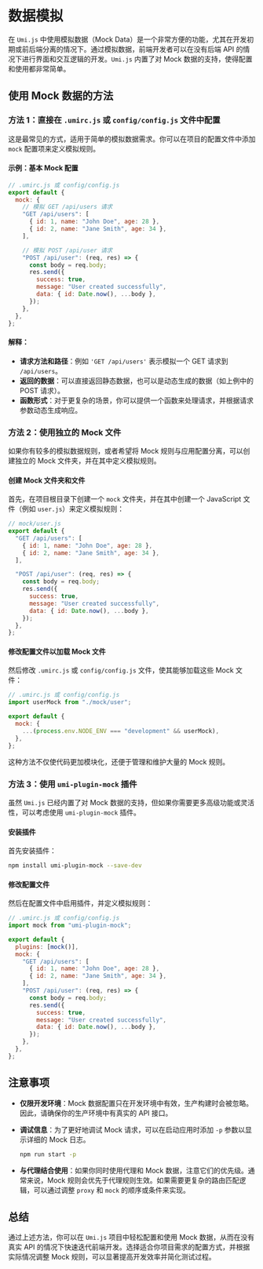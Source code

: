 # 数据模拟

在 `Umi.js` 中使用模拟数据（Mock Data）是一个非常方便的功能，尤其在开发初期或前后端分离的情况下。通过模拟数据，前端开发者可以在没有后端 API 的情况下进行界面和交互逻辑的开发。`Umi.js` 内置了对 Mock 数据的支持，使得配置和使用都非常简单。

## 使用 Mock 数据的方法

### 方法 1：直接在 `.umirc.js` 或 `config/config.js` 文件中配置

这是最常见的方式，适用于简单的模拟数据需求。你可以在项目的配置文件中添加 `mock` 配置项来定义模拟规则。

#### 示例：基本 Mock 配置

```javascript
// .umirc.js 或 config/config.js
export default {
  mock: {
    // 模拟 GET /api/users 请求
    "GET /api/users": [
      { id: 1, name: "John Doe", age: 28 },
      { id: 2, name: "Jane Smith", age: 34 },
    ],

    // 模拟 POST /api/user 请求
    "POST /api/user": (req, res) => {
      const body = req.body;
      res.send({
        success: true,
        message: "User created successfully",
        data: { id: Date.now(), ...body },
      });
    },
  },
};
```

#### 解释：

- **请求方法和路径**：例如 `'GET /api/users'` 表示模拟一个 GET 请求到 `/api/users`。
- **返回的数据**：可以直接返回静态数据，也可以是动态生成的数据（如上例中的 POST 请求）。
- **函数形式**：对于更复杂的场景，你可以提供一个函数来处理请求，并根据请求参数动态生成响应。

### 方法 2：使用独立的 Mock 文件

如果你有较多的模拟数据规则，或者希望将 Mock 规则与应用配置分离，可以创建独立的 Mock 文件夹，并在其中定义模拟规则。

#### 创建 Mock 文件夹和文件

首先，在项目根目录下创建一个 `mock` 文件夹，并在其中创建一个 JavaScript 文件（例如 `user.js`）来定义模拟规则：

```javascript
// mock/user.js
export default {
  "GET /api/users": [
    { id: 1, name: "John Doe", age: 28 },
    { id: 2, name: "Jane Smith", age: 34 },
  ],

  "POST /api/user": (req, res) => {
    const body = req.body;
    res.send({
      success: true,
      message: "User created successfully",
      data: { id: Date.now(), ...body },
    });
  },
};
```

#### 修改配置文件以加载 Mock 文件

然后修改 `.umirc.js` 或 `config/config.js` 文件，使其能够加载这些 Mock 文件：

```javascript
// .umirc.js 或 config/config.js
import userMock from "./mock/user";

export default {
  mock: {
    ...(process.env.NODE_ENV === "development" && userMock),
  },
};
```

这种方法不仅使代码更加模块化，还便于管理和维护大量的 Mock 规则。

### 方法 3：使用 `umi-plugin-mock` 插件

虽然 `Umi.js` 已经内置了对 Mock 数据的支持，但如果你需要更多高级功能或灵活性，可以考虑使用 `umi-plugin-mock` 插件。

#### 安装插件

首先安装插件：

```bash
npm install umi-plugin-mock --save-dev
```

#### 修改配置文件

然后在配置文件中启用插件，并定义模拟规则：

```javascript
// .umirc.js 或 config/config.js
import mock from "umi-plugin-mock";

export default {
  plugins: [mock()],
  mock: {
    "GET /api/users": [
      { id: 1, name: "John Doe", age: 28 },
      { id: 2, name: "Jane Smith", age: 34 },
    ],
    "POST /api/user": (req, res) => {
      const body = req.body;
      res.send({
        success: true,
        message: "User created successfully",
        data: { id: Date.now(), ...body },
      });
    },
  },
};
```

## 注意事项

- **仅限开发环境**：Mock 数据配置只在开发环境中有效，生产构建时会被忽略。因此，请确保你的生产环境中有真实的 API 接口。
- **调试信息**：为了更好地调试 Mock 请求，可以在启动应用时添加 `-p` 参数以显示详细的 Mock 日志。

  ```bash
  npm run start -p
  ```

- **与代理结合使用**：如果你同时使用代理和 Mock 数据，注意它们的优先级。通常来说，Mock 规则会优先于代理规则生效。如果需要更复杂的路由匹配逻辑，可以通过调整 `proxy` 和 `mock` 的顺序或条件来实现。

## 总结

通过上述方法，你可以在 `Umi.js` 项目中轻松配置和使用 Mock 数据，从而在没有真实 API 的情况下快速迭代前端开发。选择适合你项目需求的配置方式，并根据实际情况调整 Mock 规则，可以显著提高开发效率并简化测试过程。
